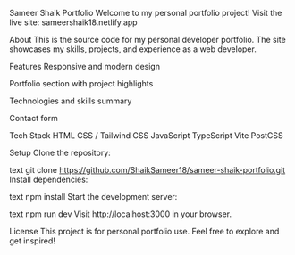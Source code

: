 Sameer Shaik Portfolio
Welcome to my personal portfolio project!
Visit the live site: sameershaik18.netlify.app

About
This is the source code for my personal developer portfolio. The site showcases my skills, projects, and experience as a web developer.

Features
Responsive and modern design

Portfolio section with project highlights

Technologies and skills summary

Contact form

Tech Stack
HTML
CSS / Tailwind CSS
JavaScript
TypeScript
Vite
PostCSS

Setup
Clone the repository:

text
git clone https://github.com/ShaikSameer18/sameer-shaik-portfolio.git
Install dependencies:

text
npm install
Start the development server:

text
npm run dev
Visit http://localhost:3000 in your browser.

License
This project is for personal portfolio use.
Feel free to explore and get inspired!
